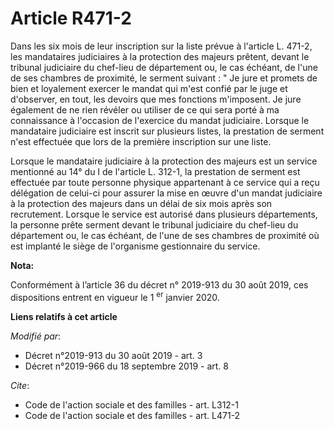 # Article R471-2

Dans les six mois de leur inscription sur la liste prévue à l'article L. 471-2, les mandataires judiciaires à la protection
des majeurs prêtent, devant le tribunal judiciaire du chef-lieu de département ou, le cas échéant, de l'une de ses chambres
de proximité, le serment suivant : " Je jure et promets de bien et loyalement exercer le mandat qui m'est confié par le juge
et d'observer, en tout, les devoirs que mes fonctions m'imposent. Je jure également de ne rien révéler ou utiliser de ce qui
sera porté à ma connaissance à l'occasion de l'exercice du mandat judiciaire. Lorsque le mandataire judiciaire est inscrit
sur plusieurs listes, la prestation de serment n'est effectuée que lors de la première inscription sur une liste.

Lorsque le mandataire judiciaire à la protection des majeurs est un service mentionné au 14° du I de l'article L. 312-1, la
prestation de serment est effectuée par toute personne physique appartenant à ce service qui a reçu délégation de celui-ci
pour assurer la mise en œuvre d'un mandat judiciaire à la protection des majeurs dans un délai de six mois après son
recrutement. Lorsque le service est autorisé dans plusieurs départements, la personne prête serment devant le tribunal
judiciaire du chef-lieu du département ou, le cas échéant, de l'une de ses chambres de proximité où est implanté le siège de
l'organisme gestionnaire du service.

**Nota:**

Conformément à l’article 36 du décret n° 2019-913 du 30 août 2019, ces dispositions entrent en vigueur le 1
  <sup>er</sup> janvier 2020.

**Liens relatifs à cet article**

_Modifié par_:

  - Décret n°2019-913 du 30 août 2019 - art. 3
  - Décret n°2019-966 du 18 septembre 2019 - art. 8

_Cite_:

  - Code de l'action sociale et des familles - art. L312-1
  - Code de l'action sociale et des familles - art. L471-2
